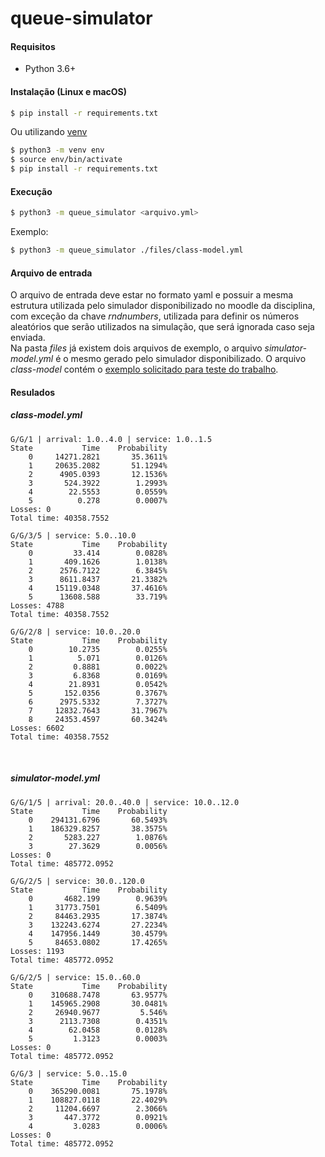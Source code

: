 # queue-simulator

#### Requisitos
- Python 3.6+


#### Instalação (Linux e macOS)
```sh
$ pip install -r requirements.txt
```

Ou utilizando [venv](https://packaging.python.org/guides/installing-using-pip-and-virtual-environments/)
```sh
$ python3 -m venv env
$ source env/bin/activate
$ pip install -r requirements.txt
```

#### Execução
```sh
$ python3 -m queue_simulator <arquivo.yml>
``` 
Exemplo:
```sh
$ python3 -m queue_simulator ./files/class-model.yml
``` 

#### Arquivo de entrada
O arquivo de entrada deve estar no formato yaml e possuir a mesma estrutura utilizada pelo simulador disponibilizado no moodle da disciplina, com exceção da chave *rndnumbers*, utilizada para definir os números aleatórios que serão utilizados na simulação, que será ignorada caso seja enviada.   
Na pasta *files* já existem dois arquivos de exemplo, o arquivo *simulator-model.yml* é o mesmo gerado pelo simulador disponibilizado.
O arquivo *class-model* contém o [exemplo solicitado para teste do trabalho](./assets/class-model.jpg).  

#### Resulados
##### class-model.yml
    G/G/1 | arrival: 1.0..4.0 | service: 1.0..1.5
    State           Time    Probability
        0     14271.2821       35.3611%
        1     20635.2082       51.1294%
        2      4905.0393       12.1536%
        3       524.3922        1.2993%
        4        22.5553        0.0559%
        5          0.278        0.0007%
    Losses: 0
    Total time: 40358.7552
    
    G/G/3/5 | service: 5.0..10.0
    State           Time    Probability
        0         33.414        0.0828%
        1       409.1626        1.0138%
        2      2576.7122        6.3845%
        3      8611.8437       21.3382%
        4     15119.0348       37.4616%
        5      13608.588        33.719%
    Losses: 4788
    Total time: 40358.7552
    
    G/G/2/8 | service: 10.0..20.0
    State           Time    Probability
        0        10.2735        0.0255%
        1          5.071        0.0126%
        2         0.8881        0.0022%
        3         6.8368        0.0169%
        4        21.8931        0.0542%
        5       152.0356        0.3767%
        6      2975.5332        7.3727%
        7     12832.7643       31.7967%
        8     24353.4597       60.3424%
    Losses: 6602
    Total time: 40358.7552

<br/>

##### simulator-model.yml
    G/G/1/5 | arrival: 20.0..40.0 | service: 10.0..12.0
    State           Time    Probability
        0    294131.6796       60.5493%
        1    186329.8257       38.3575%
        2       5283.227        1.0876%
        3        27.3629        0.0056%
    Losses: 0
    Total time: 485772.0952
    
    G/G/2/5 | service: 30.0..120.0
    State           Time    Probability
        0       4682.199        0.9639%
        1     31773.7501        6.5409%
        2     84463.2935       17.3874%
        3    132243.6274       27.2234%
        4    147956.1449       30.4579%
        5     84653.0802       17.4265%
    Losses: 1193
    Total time: 485772.0952
    
    G/G/2/5 | service: 15.0..60.0
    State           Time    Probability
        0    310688.7478       63.9577%
        1    145965.2908       30.0481%
        2     26940.9677         5.546%
        3      2113.7308        0.4351%
        4        62.0458        0.0128%
        5         1.3123        0.0003%
    Losses: 0
    Total time: 485772.0952
    
    G/G/3 | service: 5.0..15.0
    State           Time    Probability
        0    365290.0081       75.1978%
        1    108827.0118       22.4029%
        2     11204.6697        2.3066%
        3       447.3772        0.0921%
        4         3.0283        0.0006%
    Losses: 0
    Total time: 485772.0952


